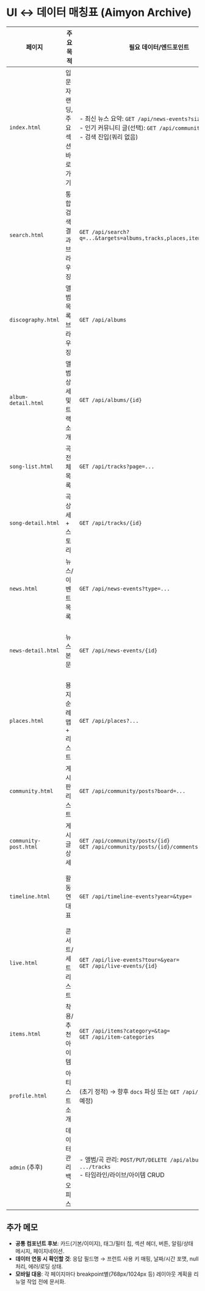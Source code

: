 # UI ↔ 데이터 매칭표 (Aimyon Archive)

| 페이지 | 주요 목적 | 필요 데이터/엔드포인트 | 핵심 컴포넌트/블록 | 비고 |
|--------|----------|----------------------|-------------------|------|
| `index.html` | 입문자 랜딩, 주요 섹션 바로가기 | - 최신 뉴스 요약: `GET /api/news-events?size=3`<br>- 인기 커뮤니티 글(선택): `GET /api/community/posts`<br>- 검색 진입(쿼리 없음) | 히어로 배너, 퀵 링크 카드, 검색 폼, 최신 소식 리스트 | 전체 리뉴얼 시 메인 카드 토큰 통일 필요 |
| `search.html` | 통합 검색 결과 브라우징 | `GET /api/search?q=...&targets=albums,tracks,places,items,liveEvents` | 검색 폼(고정), 도메인별 결과 섹션, “결과 없음” 안내 | 향후 상세 페이지 링크 연결 |
| `discography.html` | 앨범 목록 브라우징 | `GET /api/albums` | 필터(연도, 타입), 카드 그리드, 페이지네이션 | 기존 fetch 유지, UI 토큰 정리 |
| `album-detail.html` | 앨범 상세 및 트랙 소개 | `GET /api/albums/{id}` | 앨범 헤더, 트랙 리스트, 관련 스토리/미디어 링크 | 트랙 클릭 → `song-detail` 연동 |
| `song-list.html` | 곡 전체 목록 | `GET /api/tracks?page=...` | 검색/필터, 리스트 테이블, 링크 버튼 | 태그/앨범 필터 확장 고려 |
| `song-detail.html` | 곡 상세 + 스토리 | `GET /api/tracks/{id}` | 곡 메타, MV/라이브 탭, 스토리 탭, 관련 곡 섹션 | 스토리 카테고리 탭 스타일 통일 |
| `news.html` | 뉴스/이벤트 목록 | `GET /api/news-events?type=...` | 필터 탭, 카드 리스트, 스켈레톤 로딩 | 태그/연도 필터 확장 여지 |
| `news-detail.html` | 뉴스 본문 | `GET /api/news-events/{id}` | 헤더(타이틀/날짜), 본문, 태그, 관련 링크 | 공유 버튼/열람 수 등 추후 추가 |
| `places.html` | 묭지순례 맵 + 리스트 | `GET /api/places?...` | 필터 폼, 지도(Google Maps), 카드 리스트, 상세 모달(옵션) | 지도/리스트 동기화 계획 필요 |
| `community.html` | 게시판 리스트 | `GET /api/community/posts?board=...` | 보드 탭, 게시글 카드, 글쓰기 CTA | 로그인/권한 UI 준비 |
| `community-post.html` | 게시글 상세 | `GET /api/community/posts/{id}`<br>`GET /api/community/posts/{id}/comments` | 본문, 댓글 리스트, 좋아요/댓글 작성 폼 | 인증 후 상태 따라 버튼 처리 |
| `timeline.html` | 활동 연대표 | `GET /api/timeline-events?year=&type=` | 연도/타입 필터, 타임라인 카드(세로), 연표 구분선 | 스크롤 애니메이션/그룹 헤더 계획 |
| `live.html` | 콘서트/세트리스트 | `GET /api/live-events?tour=&year=`<br>`GET /api/live-events/{id}` | 리스트 카드, 상세 모달/아코디언, 세트리스트 테이블 | 모바일 세트리스트 UI 별도 설계 |
| `items.html` | 착용/추천 아이템 | `GET /api/items?category=&tag=`<br>`GET /api/item-categories` | 카테고리 필터, 카드 그리드, 상세 모달, 태그 약칭 | 이미지 레이아웃 규격화 |
| `profile.html` | 아티스트 소개 | (초기 정적) → 향후 `docs` 파싱 또는 `GET /api/profile` (추가 예정) | 히어로, 핵심 통계, 소개 카드, 링크 버튼 | 백엔드 연동 시 구조 재정의 |
| `admin` (추후) | 데이터 관리 백오피스 | - 앨범/곡 관리: `POST/PUT/DELETE /api/albums`, `.../tracks`<br>- 타임라인/라이브/아이템 CRUD | 테이블, 폼, 업로드 컴포넌트, 권한 토글 | 로그인·권한 체크(ADMIN) 필요 |

## 추가 메모
- **공통 컴포넌트 후보**: 카드(기본/이미지), 태그/필터 칩, 섹션 헤더, 버튼, 알림/상태 메시지, 페이지네이션.
- **데이터 연동 시 확인할 것**: 응답 필드명 → 프런트 사용 키 매핑, 날짜/시간 포맷, null 처리, 에러/로딩 상태.
- **모바일 대응**: 각 페이지마다 breakpoint별(768px/1024px 등) 레이아웃 계획을 리뉴얼 작업 전에 문서화.

